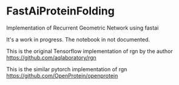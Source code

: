 # FastAiProteinFolding
Implementation of Recurrent Geometric Network using fastai

It's a work in progress. The notebook in not documented.

This is the original Tensorflow implementation of rgn by the author
https://github.com/aqlaboratory/rgn

This is the similar pytorch implementation of rgn
https://github.com/OpenProtein/openprotein
